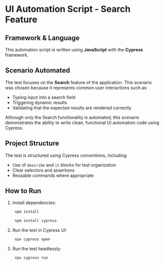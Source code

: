 # UI Automation Script - Search Feature

## Framework & Language

This automation script is written using **JavaScript** with the **Cypress** framework.

## Scenario Automated

The test focuses on the **Search** feature of the application. This scenario was chosen because it represents common user interactions such as:

- Typing input into a search field
- Triggering dynamic results
- Validating that the expected results are rendered correctly

Although only the Search functionality is automated, this scenario demonstrates the ability to write clean, functional UI automation code using Cypress.

## Project Structure

The test is structured using Cypress conventions, including:

- Use of `describe` and `it` blocks for test organization
- Clear selectors and assertions
- Reusable commands where appropriate

## How to Run

1. Install dependencies:
   ```bash
    npm install
   ```
   ```bash
    npm install cypress
   ```
3. Run the test in Cypress UI:
   ```bash
    npx cypress open
   ```
5. Run the test headlessly:
   ```bash
    npx cypress run
   ```





